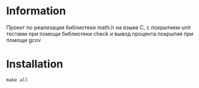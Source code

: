# Information
Проект по реализации библиотеки math.h на языке С, с покрытием unit тестами при помощи библиотеки check и вывод процента покрытия при помощи gcov

# Installation
```
make all
```
